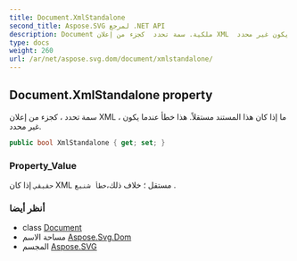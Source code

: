```yaml
---
title: Document.XmlStandalone
second_title: Aspose.SVG لمرجع .NET API
description: Document ملكية. سمة تحدد  كجزء من إعلان XML  ما إذا كان هذا المستند مستقلاً. هذا خطأ عندما يكون غير محدد.
type: docs
weight: 260
url: /ar/net/aspose.svg.dom/document/xmlstandalone/
---
```

## Document.XmlStandalone property

سمة تحدد ، كجزء من إعلان XML ، ما إذا كان هذا المستند مستقلاً. هذا خطأ عندما يكون غير محدد.

```csharp
public bool XmlStandalone { get; set; }
```

### Property_Value

`حقيقي` إذا كان XML مستقل ؛ خلاف ذلك،`خطأ شنيع` .

### أنظر أيضا

* class [Document](../)
* مساحة الاسم [Aspose.Svg.Dom](../../document/)
* المجسم [Aspose.SVG](../../../)


